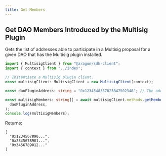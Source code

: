 ```yaml
---
title: Get Members
---
```


## Get DAO Members Introduced by the Multisig Plugin

Gets the list of addresses able to participate in a Multisig proposal for a given DAO that has the Multisig plugin installed.

```ts
import { MultisigClient } from "@aragon/sdk-client";
import { context } from "../index";

// Instantiate a Multisig plugin client.
const multisigClient: MultisigClient = new MultisigClient(context);

const daoPluginAddress: string = "0x1234548357023847502348"; // The address of the plugin that DAO has installed. You can find this through calling `getDao(daoAddress)` and getting the DAO details .

const multisigMembers: string[] = await multisigClient.methods.getMembers(
  daoPluginAddress,
);
console.log(multisigMembers);
```


Returns:

```
[
  "0x1234567890...",
  "0x2345678901...",
  "0x3456789012..."
]
```